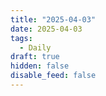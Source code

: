 ```yaml
---
title: "2025-04-03"
date: 2025-04-03
tags:
  - Daily
draft: true
hidden: false
disable_feed: false
---
```


